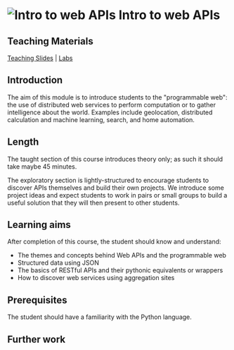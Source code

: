 # ![Intro to web APIs](/assets/img/maps-372×594.png) Intro to web APIs
## Teaching Materials

[Teaching Slides](https://gitpitch.com/iotinafrica/intro-to-web-apis) |
[Labs](/labs/README.md)

## Introduction

The aim of this module is to introduce students to the "programmable web": the use of distributed
web services to perform computation or to gather intelligence about the world. Examples include
geolocation, distributed calculation and machine learning, search, and home automation.

## Length
The taught section of this course introduces theory only; as such it should take maybe 45 minutes.

The exploratory section is lightly-structured to encourage students to discover APIs themselves and build their own
projects. We introduce some project ideas and expect students to work in pairs or small groups to build a useful 
solution that they will then present to other students.

## Learning aims
After completion of this course, the student should know and understand:
* The themes and concepts behind Web APIs and the programmable web
* Structured data using JSON
* The basics of RESTful APIs and their pythonic equivalents or wrappers
* How to discover web services using aggregation sites

## Prerequisites
The student should have a familiarity with the Python language.

## Further work